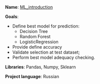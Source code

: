 **Name**: [ML_introduction](https://github.com/Ivan-Bebeshko/Yandex_Practicum/blob/84c718e59fe95bcc6f4ffa3c1c2633b4b4cb5d3c/02_ML_introduction/02_ML_intro.ipynb)

**Goals**:
  - Define best model for prediction:
    - Decision Tree
    - Random Forest
    - LogisticRegression
  - Provide define accuracy
  - Validate selection at test dataset;
  - Perform best model adequacy checking. 

**Libraries**: Pandas, Numpy, Sklearn

**Project language**: Russian
